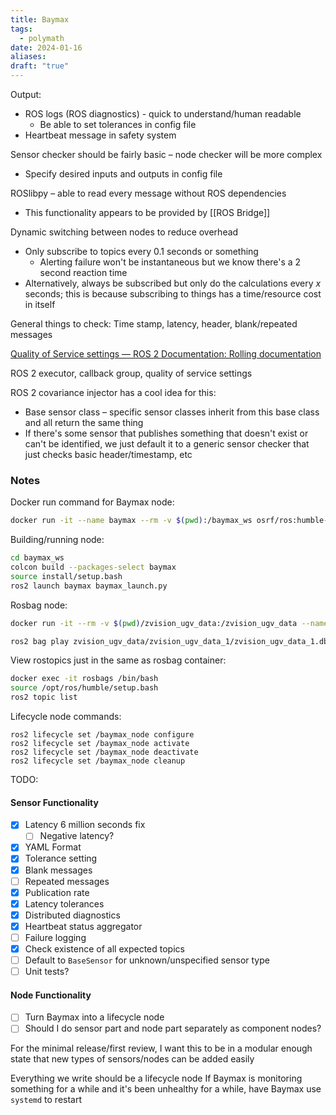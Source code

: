 ```yaml
---
title: Baymax
tags:
  - polymath
date: 2024-01-16
aliases: 
draft: "true"
---
```

Output: 
- ROS logs (ROS diagnostics) - quick to understand/human readable
	- Be able to set tolerances in config file
- Heartbeat message in safety system

Sensor checker should be fairly basic – node checker will be more complex
- Specify desired inputs and outputs in config file

ROSlibpy – able to read every message without ROS dependencies
- This functionality appears to be provided by [[ROS Bridge]]

Dynamic switching between nodes to reduce overhead
- Only subscribe to topics every 0.1 seconds or something
	- Alerting failure won't be instantaneous but we know there's a 2 second reaction time
- Alternatively, always be subscribed but only do the calculations every $x$ seconds; this is because subscribing to things has a time/resource cost in itself

General things to check: Time stamp, latency, header, blank/repeated messages

[Quality of Service settings — ROS 2 Documentation: Rolling documentation](https://docs.ros.org/en/rolling/Concepts/Intermediate/About-Quality-of-Service-Settings.html)

ROS 2 executor, callback group, quality of service settings

ROS 2 covariance injector has a cool idea for this:
- Base sensor class – specific sensor classes inherit from this base class and all return the same thing
- If there's some sensor that publishes something that doesn't exist or can't be identified, we just default it to a generic sensor checker that just checks basic header/timestamp, etc

### Notes
Docker run command for Baymax node:
```bash
docker run -it --name baymax --rm -v $(pwd):/baymax_ws osrf/ros:humble-desktop bash
```

Building/running node:
```bash
cd baymax_ws
colcon build --packages-select baymax
source install/setup.bash
ros2 launch baymax baymax_launch.py
```

Rosbag node:
```bash
docker run -it --rm -v $(pwd)/zvision_ugv_data:/zvision_ugv_data --name rosbags osrf/ros:humble-desktop bash

ros2 bag play zvision_ugv_data/zvision_ugv_data_1/zvision_ugv_data_1.db3 --loop --clock
```

View rostopics just in the same as rosbag container:
```bash
docker exec -it rosbags /bin/bash
source /opt/ros/humble/setup.bash
ros2 topic list
```

Lifecycle node commands:
```
ros2 lifecycle set /baymax_node configure
ros2 lifecycle set /baymax_node activate
ros2 lifecycle set /baymax_node deactivate
ros2 lifecycle set /baymax_node cleanup
```
TODO:

#### Sensor Functionality
- [x] Latency 6 million seconds fix
	- [ ] Negative latency?
- [x] YAML Format
- [x] Tolerance setting
- [x] Blank messages
- [ ] Repeated messages
- [x] Publication rate
- [x] Latency tolerances
- [x] Distributed diagnostics
- [x] Heartbeat status aggregator
- [ ] Failure logging
- [x] Check existence of all expected topics
- [ ] Default to `BaseSensor` for unknown/unspecified sensor type
- [ ] Unit tests?

#### Node Functionality
- [ ] Turn Baymax into a lifecycle node
- [ ] Should I do sensor part and node part separately as component nodes?

For the minimal release/first review, I want this to be in a modular enough state that new types of sensors/nodes can be added easily

Everything we write should be a lifecycle node
If Baymax is monitoring something for a while and it's been unhealthy for a while, have Baymax use `systemd` to restart